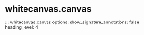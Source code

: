 # whitecanvas.canvas

::: whitecanvas.canvas
    options:
        show_signature_annotations: false
        heading_level: 4
